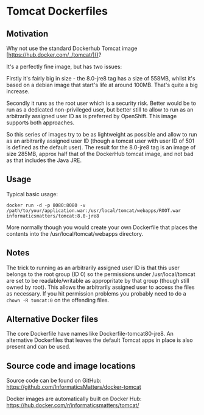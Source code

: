 # Tomcat Dockerfiles

## Motivation

Why not use the standard Dockerhub Tomcat image [https://hub.docker.com/_/tomcat/]()?

It's a perfectly fine image, but has two issues:

Firstly it's fairly big in size - the 8.0-jre8 tag has a size of 558MB, whilst it's based on a debian image that start's life at around 100MB. That's quite a big increase.

Secondly it runs as the root user which is a security risk. Better would be to run as a dedicated non-privileged user, but better still to allow to run as an arbitrarily assigned user ID as is preferred by OpenShift. This image supports both approaches.

So this series of images try to be as lightweight as possible and allow to run as an arbitrarily assigned user ID (though a tomcat user with user ID of 501 is defined as the default user). The result for the 8.0-jre8 tag is an image of size 285MB, approx half that of the DockerHub tomcat image, and not bad as that includes the Java JRE.
 
## Usage

Typical basic usage:
```
docker run -d -p 8080:8080 -v /path/to/your/application.war:/usr/local/tomcat/webapps/ROOT.war informaticsmatters/tomcat:8.0-jre8 
```

More normally though you would create your own Dockerfile that places the contents into the /usr/local/tomcat/webapps directory.

## Notes

The trick to running as an arbitrarily assigned user ID is that this user belongs to the root group (ID 0) so the permissions under /usr/local/tomcat are set to be readable/writable as appropritate by that group (though still owned by root). This allows the arbitrarily assigned user to access the files as necessary. If you hit permission problems you probably need to do a `chown -R tomcat:0` on the offending files.

## Alternative Docker files

The core Dockerfile have names like Dockerfile-tomcat80-jre8. An alternative Dockerfiles that leaves the default Tomcat apps in place is also present and can be used.

## Source code and image locations

Source code can be found on GitHub: https://github.com/InformaticsMatters/docker-tomcat

Docker images are automatically built on Docker Hub: https://hub.docker.com/r/informaticsmatters/tomcat/

